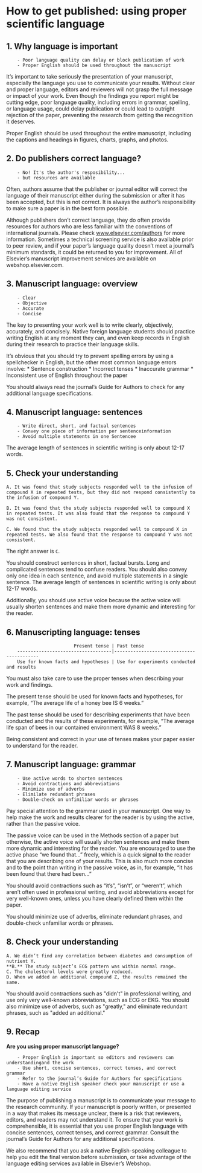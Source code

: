 # How to get published: using proper scientific language

## 1. Why language is important

        - Poor language quality can delay or block publication of work
        - Proper English should be used throughout the manuscript
                                                                                          
It’s important to take seriously the presentation of your manuscript, especially the language you use to communicate your results. Without clear and proper language, editors and reviewers will not grasp the full message or impact of your work. Even though the findings you report might be cutting edge, poor language quality, including errors in grammar, spelling, or language usage, could delay publication or could lead to outright rejection of the paper, preventing the research from getting the recognition it deserves. 

Proper English should be used throughout the entire manuscript, including the captions and headings in figures, charts, graphs, and photos. 


## 2. Do publishers correct language?

        - No! It's the author's resposibility...
        - but resources are available

Often, authors assume that the publisher or journal editor will correct the language of their manuscript either during the submission or after it has been accepted, but this is not correct. It is always the author’s responsibility to make sure a paper is in the best form possible. 

Although publishers don’t correct language, they do often provide resources for authors who are less familiar with the conventions of international journals. Please check www.elsevier.com/authors for more information. Sometimes a technical screening service is also available prior to peer review, and if your paper’s language quality doesn’t meet a journal’s minimum standards, it could be returned to you for improvement. All of Elsevier’s manuscript improvement services are available on webshop.elsevier.com. 

## 3. Manuscript language: overview

        - Clear
        - Objective
        - Accurate
        - Concise

The key to presenting your work well is to write clearly, objectively, accurately, and concisely. Native foreign language students should practice writing English at any moment they can, and even keep records in English during their research to practice their language skills.
                                        
It’s obvious that you should try to prevent spelling errors by using a spellchecker in English, but the other most common language errors involve:
          * Sentence construction
          * Incorrect tenses
          * Inaccurate grammar
          * Inconsistent use of English throughout the paper

You should always read the journal’s Guide for Authors to check for any additional language specifications. 


## 4. Manuscript language: sentences
                                      
        - Write direct, short, and factual sentences
        - Convey one piece of information per sentenceinformation
        - Avoid multiple statements in one Sentencee

The average length of sentences in scientific writing is only about 12-17 words.

                        
## 5. Check your understanding

```
A. It was found that study subjects responded well to the infusion of compound X in repeated tests, but they did not respond consistently to the infusion of compound Y.
                                                                    
B. It was found that the study subjects responded well to compound X in repeated tests. It was also found that the response to compound Y was not consistent.

C. We found that the study subjects responded well to compound X in repeated tests. We also found that the response to compound Y was not consistent. 

```
The right answer is ```C```.

You should construct sentences in short, factual bursts. Long and complicated sentences tend to confuse readers. You should also convey only one idea in each sentence, and avoid multiple statements in a single sentence. The average length of sentences in scientific writing is only about 12-17 words.

Additionally, you should use active voice because the active voice will usually shorten sentences and make them more dynamic and interesting for the reader.


## 6. Manuscripting language: tenses

                             Present tense | Past tense
        -----------------------------------|------------------------------------------
        Use for known facts and hypotheses | Use for experiments conducted and results

You must also take care to use the proper tenses when describing your work and findings. 

The present tense should be used for known facts and hypotheses, for example, “The average life of a honey bee IS 6 weeks.” 

The past tense should be used for describing experiments that have been conducted and the results of these experiments, for example, “The average life span of bees in our contained environment WAS 8 weeks.”

Being consistent and correct in your use of tenses makes your paper easier to understand for the reader. 


## 7. Manuscript language: grammar

        - Use active words to shorten sentences
        - Avoid contractions and abbreviations
        - Minimize use of adverbs
        - Elimilate redundant phrases
        - Double-check on unfimiliar words or phrases

Pay special attention to the grammar used in your manuscript. One way to help make the work and results clearer for the reader is by using the active, rather than the passive voice.

The passive voice can be used in the Methods section of a paper but otherwise, the active voice will usually shorten sentences and make them more dynamic and interesting for the reader. You are encouraged to use the active phase “we found that…” freely, which is a quick signal to the reader that you are describing one of your results. This is also much more concise and to the point than writing in the passive voice, as in, for example, “it has been found that there had been…”

You should avoid contractions such as “it’s”, “isn’t”, or “weren’t”, which aren’t often used in professional writing, and avoid abbreviations except for very well-known ones, unless you have clearly defined them within the paper. 

You should minimize use of adverbs, eliminate redundant phrases, and double-check unfamiliar words or phrases. 


## 8. Check your understanding

```
A. We didn’t find any correlation between diabetes and consumption of nutrient Y.
**B.** The study subject’s ECG pattern was within normal range.
C. The cholesterol levels were greatly reduced. 
D. When we added an additional compound Z, the results remained the same. 
```

You should avoid contractions such as "didn't" in professional writing, and use only very well-known abbreviations, such as ECG or EKG. You should also minimize use of adverbs, such as "greatly," and eliminate redundant phrases, such as "added an additional."


## 9. Recap
 
**Are you using proper manuscript language?**

        - Proper English is important so editors and reviewers can understandingand the work
        - Use short, concise sentences, correct tenses, and correct grammar
        - Refer to the journal’s Guide for Authors for specifications
        - Have a native English speaker check your manuscript or use a language editing service

The purpose of publishing a manuscript is to communicate your message to the research community. If your manuscript is poorly written, or presented in a way that makes its message unclear, there is a risk that reviewers, editors, and readers may not understand it. To ensure that your work is comprehensible, it is essential that you use proper English language with concise sentences, correct tenses, and correct grammar. Consult the journal’s Guide for Authors for any additional specifications.

We also recommend that you ask a native English-speaking colleague to help you edit the final version before submission, or take advantage of the language editing services available in Elsevier’s Webshop.


